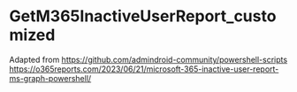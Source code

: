 # GetM365InactiveUserReport_customized

Adapted from https://github.com/admindroid-community/powershell-scripts
https://o365reports.com/2023/06/21/microsoft-365-inactive-user-report-ms-graph-powershell/